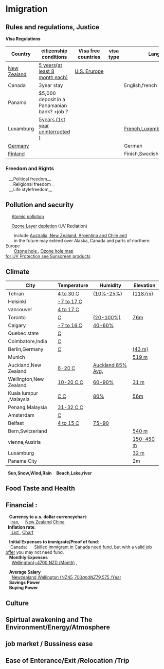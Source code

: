 <h1>Imigration </h1>
<h2> Rules and regulations, Justice </h2>

__Visa Regulations__ <br>

|Country|citizenship conditions| Visa free countries |visa type  |  Language |
|-------|----------------------|---------------------|-----------|-----------|
|<a href="https://www.immigration.govt.nz/new-zealand-visas/options/live-permanently">New Zealand </a> | <a href="https://www.govt.nz/browse/nz-passports-and-citizenship/nz-citizenship/requirements-for-nz-citizenship/presence-requirements/">5 years(at least 8 month each)</a>|<a href="https://en.wikipedia.org/wiki/Visa_requirements_for_New_Zealand_citizens">U.S.,Erurope</a>|||
|Canada |3year stay|||English,french|
|Panama |$5,000 deposit in a Panamanian bank? +job ?||||
|Luxamburg|<a href="https://en.wikipedia.org/wiki/Luxembourgish_nationality_law">5years (1st year uninterrupted )</a>|||<a href="https://en.wikipedia.org/wiki/Languages_of_Luxembourg">French,Luxembourgish,German</a>|
|  <a href="https://en.wikipedia.org/wiki/Visa_requirements_for_German_citizens">Germany</a>  ||||German|
|<a href="https://en.wikipedia.org/wiki/Visa_requirements_for_Finnish_citizens">Finland</a>||||Finish,Swedish|
 
 <h3>Freedom and Rights</h2> 
  &nbsp;&nbsp; __Political freedom__
 <br>
  &nbsp;&nbsp; __Religional freedom__
 <br>
 &nbsp;&nbsp; __Life stylefreedom__
 <br>

<h2> Pollution and security</h2>

  &nbsp;&nbsp;&nbsp;&nbsp;  <a href="https://www.mpg.de/11583624/original-1508156177.jpg?t=eyJ3aWR0aCI6MTQwMCwib2JqX2lkIjoxMTU4MzYyNH0=--89a145434832f20e7ee237570e87985767547d5d"> Atomic pollution</a>
  <br>
  
  &nbsp;&nbsp;&nbsp;&nbsp;<a href="https://www.google.com/search?num=100&ei=uz1jW_OnC8iSsAH0ta7AAw&q=ozone+layer+depletion+affected+areas&oq=ozone+layer+depletion+affected+areas">
	Ozone Layer depletion</a> (UV Rediation) <br>
	
 &nbsp;&nbsp;&nbsp;&nbsp;&nbsp;&nbsp; include
 <a href="http://www.wmo.int/pages/prog/arep/WMOAntarcticOzoneBulletins2016.html">Australia, New Zealand, Argentina and Chile and </a><br>
 &nbsp;&nbsp;&nbsp;&nbsp;&nbsp;&nbsp; in the future may extend over Alaska, Canada and parts of northern Europe
  <br>
 &nbsp;&nbsp;&nbsp;&nbsp;&nbsp;&nbsp; <a href="http://archive.stats.govt.nz/browse_for_stats/environment/environmental-reporting-series/environmental-indicators/Home/Atmosphere-and-climate/ozone-hole.aspx">Ozone hole </a>,
 <a href="https://www.google.com/search?biw=1366&bih=645&tbs=qdr%3Ay&tbm=isch&sa=1&ei=EUNjW4vxEYWVsAGzuJPoDw&q=Ozone+hole+map+&oq=Ozone+hole+map+">Ozone hole map</a>
<br>
<a href="https://www.google.com/search?q=broad-spectrum+sunscreens&oq=broad-spectrum+sunscreens&aqs=chrome..69i57j0l5.436j0j7&sourceid=chrome&ie=UTF-8"> for UV Protection see Sunscreen products</a>
<br>
 <h2>	Climate	    </h2>

|City |Temperature| Humidity | Elevation |
|-----|-----------|----------|-----------|
| Tehran   | <a href="https://www.google.com/search?num=100&ei=xMJiW9OpM4Lt6ASs-o2wAw&q=+temperature+graph+tehran&oq=+temperature+graph+tehran">4 to 30 C</a>           |    <a href="https://www.weatheronline.co.uk/weather/maps/city?WMO=40754&CONT=asie&LAND=IR&ART=RLF&LEVEL=150"> (10%-25%) </a>       |  <a href="http://dateandtime.info/citycoordinates.php?id=112931">(1187m)</a>         |
| Helsinki |<a href="https://www.holiday-weather.com/helsinki/averages/"> -7 to 17 C</a> | | |
| vancouver |<a href="https://www.holiday-weather.com/vancouver/averages/"> 4 to 17 C</a> | | |
| Toronto |<a href="https://www.google.com/search?num=100&ei=fsNiW63pO8rX6ASMzqLYAw&q=temperature+graph+toronto&oq=temperature+graph+toronto">  C</a> | <a href="https://toronto.weatherstats.ca/charts/relative_humidity-hourly.html">(20-100%) </a> |  <a href="https://www.toronto.ca/311/knowledgebase/kb/docs/articles/information-and-technology/solutions-development/geospatial-competency-centre/torontos-elevationaltitude-above-sea-level.html">76m<a>|
| Calgary |<a href="https://www.holiday-weather.com/calgary/averages/">-7 to 16 C</a> | <a href="https://calgary.weatherstats.ca/charts/relative_humidity-hourly.html">40-60% </a>| |
| Quebec state |<a href="ttps://en.climate-data.org/region/62/#example0"> C</a> | | |
| Coimbatore,India |<a href="https://en.climate-data.org/location/2788/"> C</a> | | |
| Berlin,Germany |<a href="https://www.holiday-weather.com/berlin/averages/"> C</a> | |<a href="http://dateandtime.info/citycoordinates.php?id=2950159">(43 m)</a>  |
| Munich ||| <a href="http://dateandtime.info/citycoordinates.php?id=2867714">519 m </a> |
| Auckland,New Zealand |<a href="https://en.climate-data.org/location/3605/">6-20 C</a> |  <a href="https://www.weatheronline.co.nz/weather/maps/city?WMO=93110&CONT=nznz&LAND=NZ8&ART=RLF&LEVEL=150">Auckland 85% Avg.</a>| |
| Wellington,New Zealand |<a href="https://en.climate-data.org/location/2/">10-20 C C</a> |  <a href="https://www.weatheronline.co.nz/weather/maps/city?WMO=93439&CONT=nznz&LAND=NZ7&ART=RLF&LEVEL=150">60-90%</a>|<a href="http://dateandtime.info/citycoordinates.php?id=2179537">31 m </a> |
| Kuala lumpur ,Malaysia  |<a href="https://www.holiday-weather.com/kuala_lumpur/averages"> C C</a> |  <a href="https://weather-and-climate.com/average-monthly-Rainfall-Temperature-Sunshine,Kuala-Lumpur,Malaysia">80%</a>|   <a href="http://dateandtime.info/citycoordinates.php?id=1735161">56m </a>|
|Penang,Malaysia  |<a href="https://weather-and-climate.com/average-monthly-Rainfall-Temperature-Sunshine,Penang,Malaysia">31-32 C C</a> | | |
| Amsterdam |<a href="https://en.climate-data.org/location/3330/"> C</a> | | |
| Belfast |<a href="https://en.climate-data.org/location/6014/">4 to 15 C</a> | <a href="https://weather-and-climate.com/average-monthly-Humidity-perc,belfast-gb,United-Kingdom">75-90</a> | |
|Bern,Switzerland |||<a href="https://en.wikipedia.org/wiki/List_of_European_cities_by_elevation">540 m</a>|
|vienna,Austria||| <a href="https://en.wikipedia.org/wiki/Vienna">150-450 m</a>|
|Luxamburg|||<a href="https://www.graphicmaps.com/luxembourg">32 m</a>|
|Panama City|||2m|

 &nbsp;&nbsp;__Sun,Snow,Wind,Rain__ 
 &nbsp;&nbsp; __Beach,Lake,river__ <br>
 <h2> Food Taste and Health</h2>
 <h2>Financial :</h2>
 
 &nbsp;&nbsp; __Currency to u.s. dollar currencychart__:<br>
 &nbsp;&nbsp;&nbsp;&nbsp;<a href='https://www.xe.com/currencycharts/?from=IRR&to=USD&view=10Y'>Iran</a>,
 &nbsp;&nbsp;&nbsp;&nbsp;<a href="https://www.xe.com/currencycharts/?from=NZD&to=USD&view=1D">New Zealand</a>
 <a href="https://www.xe.com/currencycharts/?from=USD&to=CNY&view=10Y">China</a>
<br>
&nbsp;&nbsp;__Inflation rate__:<br>
&nbsp;&nbsp;&nbsp;&nbsp;<a href="https://www.google.com/search?q=countries+inflation+rate&ie=utf-8&oe=utf-8&client=firefox-b-ab">
List	</a>   , <a href="https://tradingeconomics.com/country-list/inflation-rate">Chart</a> <br>

&nbsp;&nbsp; __Initial Expenses to immigrate/Proof of fund__:<br>
&nbsp;&nbsp;&nbsp;&nbsp;Canada:
&nbsp;&nbsp;&nbsp;&nbsp;<a href="https://www.canada.ca/en/immigration-refugees-citizenship/services/immigrate-canada/express-entry/documents/proof-funds.html"> Skilled immigrant in Canada need fund</a>, but with a <a href="http://www.cic.gc.ca/english/helpcentre/answer.asp?qnum=695&top=29&_ga=2.119675712.957029425.1533227914-289267728.1533227914"> valid job offer</a>
you may not need fund.
<br> 
&nbsp;&nbsp; __Monthly Expenses__ <br>
&nbsp;&nbsp;&nbsp;&nbsp; <a href="https://www.expatistan.com/cost-of-living/wellington">Wellington(~4700 NZD /Month)</a> ,
<br>

&nbsp;&nbsp; __Average Salary__  <br>
&nbsp;&nbsp;&nbsp;&nbsp; <a href="https://www.payscale.com/research/NZ/Location=Wellington/Salary">Newzealand,Wellington (NZ$45,700 and NZ$79,575 /Year</a>
 <br>
&nbsp;&nbsp; __Savings Power__ <br>
&nbsp;&nbsp; __Buying Power__ <br>


<h2> Culture </h2>
<h2> Spirtual awakening and The Environment/Energy/Atmosphere </h2>
<h2> job market / Bussiness ease </h2>
<h2> Ease of Enterance/Exit /Relocation /Trip </h2>

